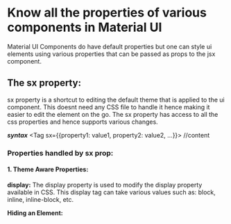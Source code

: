# Know all the properties of various components in Material UI

Material UI Components do have default properties but one can style ui elements using various properties that can be passed as props to the jsx component.  

## The sx property:  
sx property is a shortcut to editing the default theme that is applied to the ui component. This doesnt need any CSS file to handle it hence making it easier to edit the element on the go. The sx property has access to all the css properties and hence supports various changes.  

***syntax***
<Tag sx={{property1: value1, property2: value2, ...}}>
//content
<Tag/>

### Properties handled by sx prop:  

#### 1. Theme Aware Properties:  

**display:** The display property is used to modify the display property available in CSS. This display tag can take various values such as: block, inline, inline-block, etc.  

**Hiding an Element:**

